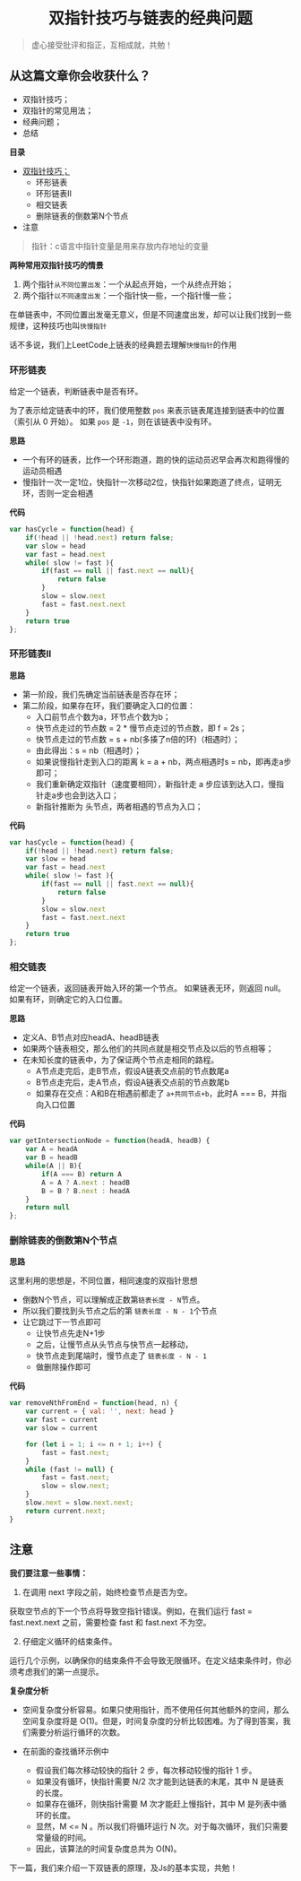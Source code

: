 
<!--
 * @desc:
 * @Author: 余光
 * @Email: webbj97@163.com
 * @Date: 2020-05-06 10:32:44
 -->
<h1 align=center>双指针技巧与链表的经典问题</h1>

> 虚心接受批评和指正，互相成就，共勉！

## 从这篇文章你会收获什么？

* 双指针技巧；
* 双指针的常见用法；
* 经典问题；
* 总结

**目录**
* <a href="#1">双指针技巧；</a>
    - 环形链表
    - 环形链表II
    - 相交链表
    - 删除链表的倒数第N个节点
* 注意


> 指针：c语言中指针变量是用来存放内存地址的变量

**两种常用双指针技巧的情景**

1. 两个指针`从不同位置出发`：一个从起点开始，一个从终点开始；
2. 两个指针`以不同速度出发`：一个指针快一些，一个指针慢一些；

在单链表中，不同位置出发毫无意义，但是不同速度出发，却可以让我们找到一些规律，这种技巧也叫`快慢指针`

话不多说，我们上LeetCode上链表的经典题去理解`快慢指针`的作用

### 环形链表

给定一个链表，判断链表中是否有环。

为了表示给定链表中的环，我们使用整数 `pos` 来表示链表尾连接到链表中的位置（索引从 0 开始）。 如果 `pos` 是 `-1`，则在该链表中没有环。

**思路**

* 一个有环的链表，比作一个环形跑道，跑的快的运动员迟早会再次和跑得慢的运动员相遇
* 慢指针一次一定1位，快指针一次移动2位，快指针如果跑道了终点，证明无环，否则一定会相遇

**代码**

```js
var hasCycle = function(head) {
    if(!head || !head.next) return false;
    var slow = head
    var fast = head.next
    while( slow != fast ){
        if(fast == null || fast.next == null){
            return false
        }
        slow = slow.next
        fast = fast.next.next
    }
    return true
};
```

### 环形链表II

**思路**

* 第一阶段，我们先确定当前链表是否存在环；
* 第二阶段，如果存在环，我们要确定入口的位置：
    - 入口前节点个数为a，环节点个数为b；
    - 快节点走过的节点数 = 2 * 慢节点走过的节点数，即 f = 2s；
    - 快节点走过的节点数 = s + nb(多揍了n倍的环)（相遇时）；
    - 由此得出：s = nb（相遇时）；
    - 如果说慢指针走到入口的距离 k = a + nb，两点相遇时s = nb，即再走a步即可；
    - 我们重新确定双指针（速度要相同），新指针走 a 步应该到达入口，慢指针走a步也会到达入口；
    - 新指针推断为 头节点，两者相遇的节点为入口；

**代码**

```js
var hasCycle = function(head) {
    if(!head || !head.next) return false;
    var slow = head
    var fast = head.next
    while( slow != fast ){
        if(fast == null || fast.next == null){
            return false
        }
        slow = slow.next
        fast = fast.next.next
    }
    return true
};
```

### 相交链表

给定一个链表，返回链表开始入环的第一个节点。 如果链表无环，则返回 null。如果有环，则确定它的入口位置。

**思路**

* 定义A、B节点对应headA、headB链表
* 如果两个链表相交，那么他们的共同点就是相交节点及以后的节点相等；
* 在未知长度的链表中，为了保证两个节点走相同的路程。
	- A节点走完后，走B节点，假设A链表交点前的节点数尾a
	- B节点走完后，走A节点，假设A链表交点前的节点数尾b
	- 如果存在交点：A和B在相遇前都走了 `a+共同节点+b`，此时A === B，并指向入口位置

**代码**

```js
var getIntersectionNode = function(headA, headB) {
    var A = headA
    var B = headB
    while(A || B){
        if(A === B) return A
        A = A ? A.next : headB
        B = B ? B.next : headA
    }
    return null
};
```

### 删除链表的倒数第N个节点

**思路**

这里利用的思想是，不同位置，相同速度的双指针思想
* 倒数N个节点，可以理解成正数第`链表长度 - N`节点。
* 所以我们要找到头节点之后的第 `链表长度 - N - 1`个节点
* 让它跳过下一节点即可
    - 让快节点先走N+1步
    - 之后，让慢节点从头节点与快节点一起移动，
    - 快节点走到尾端时，慢节点走了 `链表长度 - N - 1`
    - 做删除操作即可

**代码**

```js
var removeNthFromEnd = function(head, n) {
    var current = { val: '', next: head }
    var fast = current
    var slow = current

    for (let i = 1; i <= n + 1; i++) {
        fast = fast.next;
    }
    while (fast != null) {
        fast = fast.next;
        slow = slow.next;
    }
    slow.next = slow.next.next;
    return current.next;
}
```

## 注意
**我们要注意一些事情：**

1. 在调用 next 字段之前，始终检查节点是否为空。

获取空节点的下一个节点将导致空指针错误。例如，在我们运行 fast = fast.next.next 之前，需要检查 fast 和 fast.next 不为空。

2. 仔细定义循环的结束条件。

运行几个示例，以确保你的结束条件不会导致无限循环。在定义结束条件时，你必须考虑我们的第一点提示。


**复杂度分析**
* 空间复杂度分析容易。如果只使用指针，而不使用任何其他额外的空间，那么空间复杂度将是 O(1)。但是，时间复杂度的分析比较困难。为了得到答案，我们需要分析运行循环的次数。

* 在前面的查找循环示例中
	- 假设我们每次移动较快的指针 2 步，每次移动较慢的指针 1 步。
	- 如果没有循环，快指针需要 N/2 次才能到达链表的末尾，其中 N 是链表的长度。
	- 如果存在循环，则快指针需要 M 次才能赶上慢指针，其中 M 是列表中循环的长度。
	- 显然，M <= N 。所以我们将循环运行 N 次。对于每次循环，我们只需要常量级的时间。
	- 因此，该算法的时间复杂度总共为 O(N)。

下一篇，我们来介绍一下双链表的原理，及Js的基本实现，共勉！